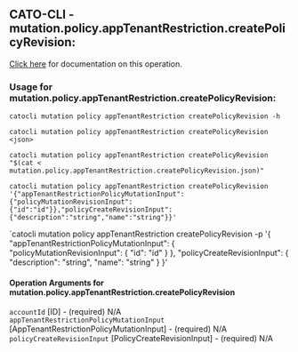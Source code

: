 
## CATO-CLI - mutation.policy.appTenantRestriction.createPolicyRevision:
[Click here](https://api.catonetworks.com/documentation/#mutation-mutation.policy.appTenantRestriction.createPolicyRevision) for documentation on this operation.

### Usage for mutation.policy.appTenantRestriction.createPolicyRevision:

`catocli mutation policy appTenantRestriction createPolicyRevision -h`

`catocli mutation policy appTenantRestriction createPolicyRevision <json>`

`catocli mutation policy appTenantRestriction createPolicyRevision "$(cat < mutation.policy.appTenantRestriction.createPolicyRevision.json)"`

`catocli mutation policy appTenantRestriction createPolicyRevision '{"appTenantRestrictionPolicyMutationInput":{"policyMutationRevisionInput":{"id":"id"}},"policyCreateRevisionInput":{"description":"string","name":"string"}}'`

`catocli mutation policy appTenantRestriction createPolicyRevision -p '{
    "appTenantRestrictionPolicyMutationInput": {
        "policyMutationRevisionInput": {
            "id": "id"
        }
    },
    "policyCreateRevisionInput": {
        "description": "string",
        "name": "string"
    }
}'


#### Operation Arguments for mutation.policy.appTenantRestriction.createPolicyRevision ####

`accountId` [ID] - (required) N/A    
`appTenantRestrictionPolicyMutationInput` [AppTenantRestrictionPolicyMutationInput] - (required) N/A    
`policyCreateRevisionInput` [PolicyCreateRevisionInput] - (required) N/A    
